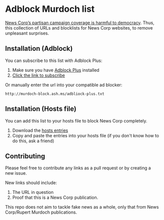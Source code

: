 # Adblock Murdoch list
[News Corp’s partisan campaign coverage is harmful to democracy](https://theconversation.com/new-low-for-journalism-why-news-corps-partisan-campaign-coverage-is-harmful-to-democracy-116796). Thus, this collection of URLs and blocklists for News Corp websites, to remove unpleasant surprises.

## Installation (Adblock)
You can subscribe to this list with Adblock Plus:
1. Make sure you have [Adblock Plus](https://adblockplus.org/) installed
1. [Click the link to subscribe](abp:subscribe?location=http://murdoch-block.ash.ms/adbliock-plus.txt)

Or manually enter the url into your compatible ad blocker:

```
http://murdoch-block.ash.ms/adbliock-plus.txt
```

## Installation (Hosts file)
You can add this list to your hosts file to block News Corp completely.

1. Download the [hosts entries](http://murdoch-block.ash.ms/hosts.txt)
2. Copy and paste the entries into your hosts file (if you don't know how to do this, ask a friend)

## Contributing
Please feel free to contribute any links as a pull request or by creating a new issue.

New links should include:
1. The URL in question
2. Proof that this is a News Corp publication.

This repo does not aim to tackle fake news as a whole, only that from News Corp/Rupert Murdoch publications.